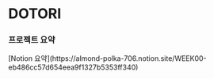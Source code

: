 # DOTORI

<h3>프로젝트 요약</h3>
[Notion 요약](https://almond-polka-706.notion.site/WEEK00-eb486cc57d654eea9f1327b5353ff340)
